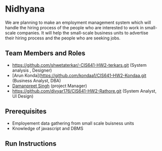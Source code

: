 # Nidhyana

We are planning to make an employment management system which will handle the hiring process of the people who are interested to work in small-scale companies. It will help the small-scale business units to advertise their hiring process and the people who are seeking jobs.

## Team Members and Roles
* https://github.com/shwetaterkar/-CIS641-HW2-terkars.git (System analysis , Designer)
* [Arun Konda](https://github.com/kondaa1/CIS641-HW2-Kondaa.git (Business Analyst, DBA)
* [Damanpreet Singh](https://github.com/dpsingh2194/CIS641-HW2-Singh) (project Manager)
* https://github.com/divyar176/CIS641-HW2-Rathore.git (System Analyst, UI Design)

## Prerequisites
* Employement data gathering from small scale buisness units
* Knowledge of javascript and DBMS

## Run Instructions
